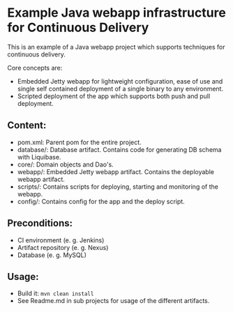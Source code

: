Example Java webapp infrastructure for Continuous Delivery 
============================================================
This is an example of a Java webapp project which supports techniques for continuous delivery.

Core concepts are:

* Embedded Jetty webapp for lightweight configuration, ease of use and single self contained deployment of a single binary to any environment.
* Scripted deployment of the app which supports both push and pull deployment.

Content:
--------
* pom.xml: Parent pom for the entire project.
* database/: Database artifact. Contains code for generating DB schema with Liquibase.
* core/: Domain objects and Dao's.
* webapp/: Embedded Jetty webapp artifact. Contains the deployable webapp artifact.
* scripts/: Contains scripts for deploying, starting and monitoring of the webapp.
* config/: Contains config for the app and the deploy script.

Preconditions:
--------------
* CI environment (e. g. Jenkins)
* Artifact repository (e. g. Nexus)
* Database (e. g. MySQL)

Usage:
------
* Build it: <code>mvn clean install</code>
* See Readme.md in sub projects for usage of the different artifacts.